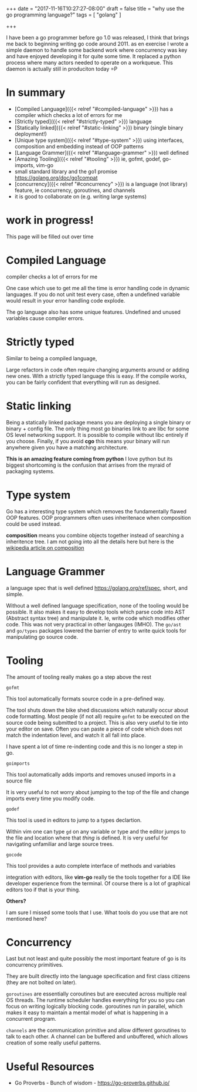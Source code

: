 +++
date = "2017-11-16T10:27:27-08:00"
draft = false
title = "why use the go programming language?"
tags = [ "golang" ]


+++

I have been a go programmer before go 1.0 was released, I think that brings me back to beginning writing go code around 2011. as en exercise I wrote a simple daemon to handle
some backend work where concurrency was key and have enjoyed developing it for quite some time. It replaced a python process where many actors
needed to operate on a workqueue. This daemon is actually still in produciton today =P

# In summary

- [Compiled Language]({{< relref "#compiled-language" >}}) has a compiler which checks a lot of errors for me
- [Strictly typed]({{< relref "#strictly-typed" >}}) language
- [Statically linked]({{< relref "#static-linking" >}}) binary (single binary deployment!)
- [Unique type system]({{< relref "#type-system" >}}) using interfaces, composition and embedding instead of OOP patterns
- [Language Grammer]({{< relref "#language-grammer" >}}) well defined 
- [Amazing Tooling]({{< relref "#tooling" >}}) ie, gofmt, godef, go-imports, vim-go
- small standard library and the go1 promise https://golang.org/doc/go1compat
- [concurrency]({{< relref "#concurrency" >}}) is a language (not library) feature, ie concurrency, goroutines, and channels
- it is good to collaborate on (e.g. writing large systems)

# work in progress!

This page will be filled out over time

# Compiled Language 

compiler checks a lot of errors for me

One case which use to get me all the time is error handling code in dynamic languages. If you do not unit test every case, often a undefined variable would result
in your error handling code explode.

The go language also has some unique features. Undefined and unused variables cause compiler errors.


# Strictly typed 

Similar to being a compiled language, 

Large refactors in code often require changing arguments around or adding new ones. With a strictly
typed language this is easy. If the compile works, you can be fairly confident that everything will run
as designed.

# Static linking 

Being a statically linked package means you are deploying a single binary or binary + config file. The only thing most go binaries link to are libc for some OS level networking support. It is possible
to compile without libc entirely if you choose. Finally, if you avoid **cgo** this means your binary will run anywhere given you have a matching architecture. 

**This is an amazing feature coming from python** I love python but its biggest shortcoming is the confusion that arrises from the myraid of packaging systems.

# Type system

Go has a interesting type system which removes the fundamentally flawed OOP features. OOP programmers often uses inheritenace when composition could be used instead.

**composition** means you combine objects together instead of searching a inheritence tree. I am not going into all the details here but here is the [wikipedia article on composition](https://en.wikipedia.org/wiki/Composition_over_inheritance)


# Language Grammer

a language spec that is well defined https://golang.org/ref/spec, short, and simple.

Without a well defined language specification, none of the tooling would be possible. It also makes it easy to develop tools which parse code into AST (Abstract syntax tree) and manipulate it. Ie, write code which
modifies other code. This was not very practical in other langauges (IMHO). The `go/ast` and `go/types` packages lowered the barrier of entry to write quick tools for manipulating go source code.


# Tooling

The amount of tooling really makes go a step above the rest

`gofmt`

This tool automatically formats source code in a pre-defined way. 

The tool shuts down the bike shed discussions which naturally occur about code formatting. Most people (if not all) require `gofmt` to be executed on the source code being submitted to a project. This 
is also very useful to tie into your editor on save. Often you can paste a piece of code which does not match the indentation level, and watch it all fall into place.

I have spent a lot of time re-indenting code and this is no longer a step in go.

`goimports`

This tool automatically adds imports and removes unused imports in a source file

It is very useful to not worry about jumping to the top of the file and change imports every time you modify code.

`godef`

This tool is used in editors to jump to a types declartion. 

Within vim one can type `gd` on any variable or type and the editor jumps to the file and location where that *thing* is defined. It is very useful for navigating
unfamiliar and large source trees.

`gocode`

This tool provides a auto complete interface of methods and variables

integration with editors, like **vim-go** really tie the tools together for a IDE like developer experience from the terminal. Of course there
is a lot of graphical editors too if that is your thing.


**Others?**

I am sure I missed some tools that I use.  What tools do you use that are not mentioned here?



# Concurrency

Last but not least and quite possibly the most important feature of go is its concurrency primitives.

They are built directly into the language specification and first class citizens (they are not bolted on later). 

`goroutines` are essentially coroutines but are executed across multiple real OS threads. The runtime scheduler handles everything for you so you can focus on writing logically blocking
code. goroutines run in parallel, which makes it easy to maintain a mental model of what is happening in a concurrent program.

`channels` are the communication primitive and allow different goroutines to talk to each other. A channel can be buffered and unbuffered, which allows creation of some really useful patterns.


# Useful Resources

- Go Proverbs - Bunch of wisdom - https://go-proverbs.github.io/

